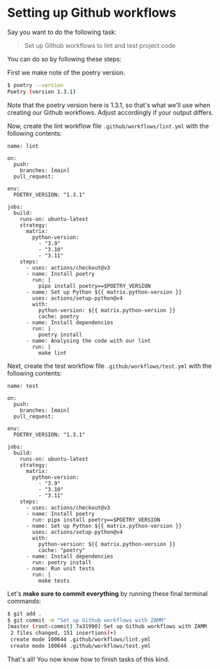 # Setting up Github workflows

Say you want to do the following task:

> Set up Github workflows to lint and test project code

You can do so by following these steps:

First we make note of the poetry version.

```bash
$ poetry --version
Poetry (version 1.3.1)
```

Note that the poetry version here is 1.3.1, so that's what we'll use when creating our Github workflows. Adjust accordingly if your output differs.

Now, create the lint workflow file `.github/workflows/lint.yml` with the following contents:

```
name: lint

on:
  push:
    branches: [main]
  pull_request:

env:
  POETRY_VERSION: "1.3.1"

jobs:
  build:
    runs-on: ubuntu-latest
    strategy:
      matrix:
        python-version:
          - "3.9"
          - "3.10"
          - "3.11"
    steps:
      - uses: actions/checkout@v3
      - name: Install poetry
        run: |
          pipx install poetry==$POETRY_VERSION
      - name: Set up Python ${{ matrix.python-version }}
        uses: actions/setup-python@v4
        with:
          python-version: ${{ matrix.python-version }}
          cache: poetry
      - name: Install dependencies
        run: |
          poetry install
      - name: Analysing the code with our lint
        run: |
          make lint
```

Next, create the test workflow file `.github/workflows/test.yml` with the following contents:

```
name: test

on:
  push:
    branches: [main]
  pull_request:

env:
  POETRY_VERSION: "1.3.1"

jobs:
  build:
    runs-on: ubuntu-latest
    strategy:
      matrix:
        python-version:
          - "3.9"
          - "3.10"
          - "3.11"
    steps:
      - uses: actions/checkout@v3
      - name: Install poetry
        run: pipx install poetry==$POETRY_VERSION
      - name: Set up Python ${{ matrix.python-version }}
        uses: actions/setup-python@v4
        with:
          python-version: ${{ matrix.python-version }}
          cache: "poetry"
      - name: Install dependencies
        run: poetry install
      - name: Run unit tests
        run: |
          make tests
```

Let's **make sure to commit everything** by running these final terminal commands:

```bash
$ git add .
$ git commit -m "Set up Github workflows with ZAMM"
[master (root-commit) 7a31990] Set up Github workflows with ZAMM
 2 files changed, 151 insertions(+)
 create mode 100644 .github/workflows/lint.yml
 create mode 100644 .github/workflows/test.yml
```

That's all! You now know how to finish tasks of this kind.

